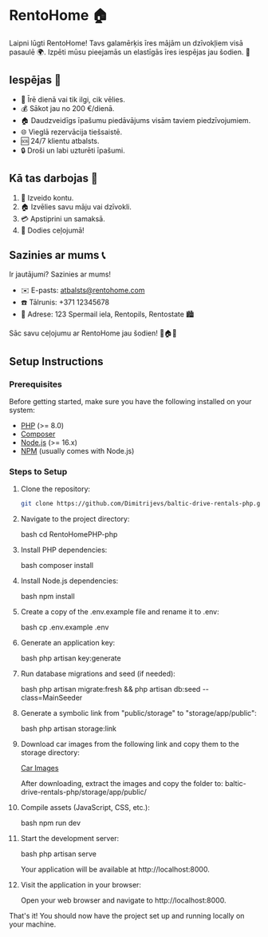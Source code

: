 # RentoHome 🏠

Laipni lūgti RentoHome! Tavs galamērķis īres mājām un dzīvokļiem visā pasaulē 🌍. Izpēti mūsu pieejamās un elastīgās īres iespējas jau šodien. 🚀

## Iespējas 🌟
- 📅 Īrē dienā vai tik ilgi, cik vēlies.
- 💰 Sākot jau no 200 €/dienā.
- 🏠 Daudzveidīgs īpašumu piedāvājums visām taviem piedzīvojumiem.
- 🌐 Vieglā rezervācija tiešsaistē.
- 🆘 24/7 klientu atbalsts.
- 🔒 Droši un labi uzturēti īpašumi.

## Kā tas darbojas 🚀
1. 📝 Izveido kontu.
2. 🏠 Izvēlies savu māju vai dzīvokli.
3. 💳 Apstiprini un samaksā.
4. 🏁 Dodies ceļojumā!

## Sazinies ar mums 📞
Ir jautājumi? Sazinies ar mums!
- ✉️ E-pasts: [atbalsts@rentohome.com](mailto:atbalsts@rentohome.com)
- ☎️ Tālrunis: +371 12345678
- 📍 Adrese: 123 Spermail iela, Rentopils, Rentostate 🏙

Sāc savu ceļojumu ar RentoHome jau šodien! 🌟🏠💼

## Setup Instructions

### Prerequisites

Before getting started, make sure you have the following installed on your system:

- [PHP](https://www.php.net/) (>= 8.0)
- [Composer](https://getcomposer.org/)
- [Node.js](https://nodejs.org/) (>= 16.x)
- [NPM](https://www.npmjs.com/) (usually comes with Node.js)

### Steps to Setup

1. Clone the repository:

    ```bash
    git clone https://github.com/Dimitrijevs/baltic-drive-rentals-php.git
    ```
    

2. Navigate to the project directory:

    bash
    cd RentoHomePHP-php
    

3. Install PHP dependencies:

    bash
    composer install
    

4. Install Node.js dependencies:

    bash
    npm install
    

5. Create a copy of the .env.example file and rename it to .env:

    bash
    cp .env.example .env
    

6. Generate an application key:

    bash
    php artisan key:generate
    

7. Run database migrations and seed (if needed):

    bash
    php artisan migrate:fresh && php artisan db:seed --class=MainSeeder
    

8. Generate a symbolic link from "public/storage" to "storage/app/public":

    bash
    php artisan storage:link
    

9. Download car images from the following link and copy them to the storage directory:

    [Car Images](https://drive.google.com/drive/folders/1pshFUYUZQtL1rWHarsRaohzd6HTDpq_1?usp=sharing)

    After downloading, extract the images and copy the folder to: baltic-drive-rentals-php/storage/app/public/

10. Compile assets (JavaScript, CSS, etc.):

    bash
    npm run dev
    

11. Start the development server:

    bash
    php artisan serve
    

    Your application will be available at http://localhost:8000.

12. Visit the application in your browser:

    Open your web browser and navigate to http://localhost:8000.

That's it! You should now have the project set up and running locally on your machine.

